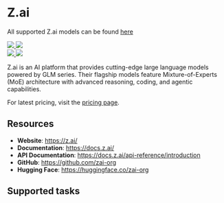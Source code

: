 <!---
WARNING

This markdown file has been generated from a script. Please do not edit it directly.

### Template

If you want to update the content related to zai-org's description, please edit the template file under `https://github.com/huggingface/hub-docs/tree/main/scripts/inference-providers/templates/providers/zai-org.handlebars`.

### Logos

If you want to update zai-org's logo, upload a file by opening a PR on https://huggingface.co/datasets/huggingface/documentation-images/tree/main/inference-providers/logos. Ping @wauplin and @celinah on the PR to let them know you uploaded a new logo.
Logos must be in .png format and be named `zai-org-light.png` and `zai-org-dark.png`. Visit https://huggingface.co/settings/theme to switch between light and dark mode and check that the logos are displayed correctly.

### Generation script

For more details, check out the `generate.ts` script: https://github.com/huggingface/hub-docs/blob/main/scripts/inference-providers/scripts/generate.ts.
--->

# Z.ai

<Tip>

All supported Z.ai models can be found [here](https://huggingface.co/models?inference_provider=zai-org&sort=trending)

</Tip>

<div class="flex justify-center">
    <a href="https://z.ai/" target="_blank">
        <img class="block dark:hidden" src="https://huggingface.co/datasets/huggingface/documentation-images/resolve/main/inference-providers/logos/zai-org-light.png"/>
        <img class="hidden dark:block" src="https://huggingface.co/datasets/huggingface/documentation-images/resolve/main/inference-providers/logos/zai-org-dark.png"/>
    </a>
</div>

<div class="flex">
    <a href="https://huggingface.co/zai-org" target="_blank">
        <img class="block dark:hidden" src="https://huggingface.co/datasets/huggingface/badges/resolve/main/follow-us-on-hf-lg.svg"/>
        <img class="hidden dark:block" src="https://huggingface.co/datasets/huggingface/badges/resolve/main/follow-us-on-hf-lg-dark.svg"/>
    </a>
</div>

Z.ai is an AI platform that provides cutting-edge large language models powered by GLM series. Their flagship models feature Mixture-of-Experts (MoE) architecture with advanced reasoning, coding, and agentic capabilities.

For latest pricing, visit the [pricing page](https://docs.z.ai/guides/overview/pricing).

## Resources
 - **Website**: https://z.ai/
 - **Documentation**: https://docs.z.ai/
 - **API Documentation**: https://docs.z.ai/api-reference/introduction
 - **GitHub**: https://github.com/zai-org
 - **Hugging Face**: https://huggingface.co/zai-org

## Supported tasks


